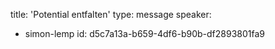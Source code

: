 title: 'Potential entfalten'
type: message
speaker:
  - simon-lemp
id: d5c7a13a-b659-4df6-b90b-df2893801fa9
